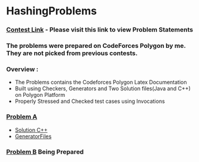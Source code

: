 # HashingProblems

### [Contest Link](https://codeforces.com/contestInvitation/1b66e32e18c539d24ac6843ec23afa68e9a2ecf8) - Please visit this link to view Problem Statements
### The problems were prepared on CodeForces Polygon by me. They are not picked from previous contests.
### Overview :
- The Problems contains the Codeforces Polygon Latex Documentation
- Built using Checkers, Generators and Two Solution files(Java and C++) on Polygon Platform
- Properly Stressed and Checked test cases using Invocations

### [Problem A](https://codeforces.com/gym/530708/problem/A) 
- [Solution C++](https://github.com/Rishikumar7137/hashingProblems/A/solutions/)
- [GeneratorFiles](https://github.com/Rishikumar7137/hashingProblems/A/generators/)
### [Problem B](#) Being Prepared
